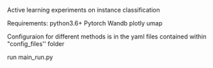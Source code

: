 Active learning experiments on instance classification

Requirements:
python3.6+
Pytorch
Wandb
plotly
umap

Configuraion for different methods is in the yaml files contained within "config_files'' folder 

run main_run.py
